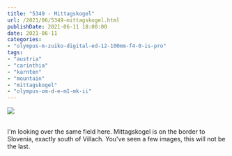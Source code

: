 ```yaml
---
title: "5349 - Mittagskogel"
url: /2021/06/5349-mittagskogel.html
publishDate: 2021-06-11 18:00:00
date: 2021-06-11
categories:
- "olympus-m-zuiko-digital-ed-12-100mm-f4-0-is-pro"
tags:
- "austria"
- "carinthia"
- "karnten"
- "mountain"
- "mittagskogel"
- "olympus-om-d-e-m1-mk-ii"
---
```

<div class="container">
<div class="center"><a target="_blank" href="https://d25zfm9zpd7gm5.cloudfront.net/1200x1200/2019/20190502_155950_lr.jpg"><img class="webfeedsFeaturedVisual" src="https://d25zfm9zpd7gm5.cloudfront.net/0600x0600/2019/20190502_155950_lr.jpg" /></a></div>
</div>
<br />

I'm looking over the same field here. Mittagskogel is on the
border to Slovenia, exactly south of Villach. You've seen a
few images, this will not be the last.
